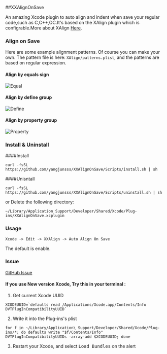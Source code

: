 ##XXAlignOnSave

An amazing Xcode plugin to auto align and indent when save your regular code,such as C,C++,OC.It's based on the XAlign plugin which is configrable.More about XAlign [Here](https://github.com/qfish/XAlign).

### Align on Save

Here are some example alignment patterns. Of course you can make your own. The pattern file is here:  `XAlign/patterns.plist`, and the patterns are based on regular expression.

#### Align by equals sign
![Equal](http://qfi.sh/XAlign/images/equal.gif)

#### Align by define group
![Define](http://qfi.sh/XAlign/images/define.gif)

#### Align by property group
![Property](http://qfi.sh/XAlign/images/property.gif)


### Install & Uninstall

####Install
```shell
curl -fsSL https://github.com/yangjunsss/XXAlignOnSave/Scripts/install.sh | sh
```
####Unisntall
```shell
curl -fsSL https://github.com/yangjunsss/XXAlignOnSave/Scripts/uninstall.sh | sh
```

or Delete the following directory:

```
~/Library/Application Support/Developer/Shared/Xcode/Plug-ins/XXAlignOnSave.xcplugin
```

### Usage

```
Xcode -> Edit -> XXAlign -> Auto Align On Save
```
The default is enable.


### Issue  
[GitHub Issue](https://github.com/yangjunsss/XXAlignOnSave/issues)
  
#### If you use New version Xcode, Try this in your terminal : 
  
  1. Get current Xcode UUID  
  
  ```shell
  XCODEUUID=`defaults read /Applications/Xcode.app/Contents/Info DVTPlugInCompatibilityUUID`
  ```
  2. Write it into the Plug-ins's plist  
  
  ```shell
  for f in ~/Library/Application\ Support/Developer/Shared/Xcode/Plug-ins/*; do defaults write "$f/Contents/Info" DVTPlugInCompatibilityUUIDs -array-add $XCODEUUID; done
  ```
  3. Restart your Xcode, and select <kbd>Load Bundles</kbd> on the alert
   


